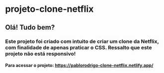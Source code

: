 # projeto-clone-netflix

## Olá! Tudo bem?
### Este projeto foi criado com intuito de criar um clone da Netflix, com finalidade de apenas praticar o CSS. Ressalto que este projeto não está responsivo!
#### Para acessar o projeto: https://pablorodrigo-clone-netflix.netlify.app/
